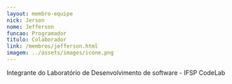 ```yaml
---
layout: membro-equipe
nick: Jerson
nome: Jefferson
funcao: Programador
titulo: Colaborador
link: /membros/jefferson.html
imagem: ../assets/images/icone.png
---
```

Integrante do Laboratório de Desenvolvimento de software - IFSP CodeLab